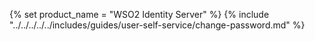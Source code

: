 {% set product_name = "WSO2 Identity Server" %}
{% include "../../../../../includes/guides/user-self-service/change-password.md" %}